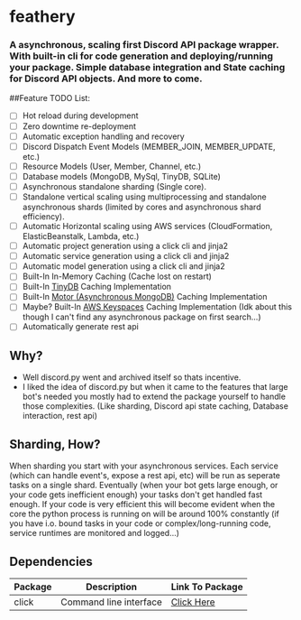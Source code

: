 # feathery
### A asynchronous, scaling first Discord API package wrapper. With built-in cli for code generation and deploying/running your package. Simple database integration and State caching for Discord API objects. And more to come.

##Feature TODO List:
- [ ] Hot reload during development
- [ ] Zero downtime re-deployment
- [ ] Automatic exception handling and recovery
- [ ] Discord Dispatch Event Models (MEMBER_JOIN, MEMBER_UPDATE, etc.)
- [ ] Resource Models (User, Member, Channel, etc.)
- [ ] Database models (MongoDB, MySql, TinyDB, SQLite)
- [ ] Asynchronous standalone sharding (Single core).
- [ ] Standalone vertical scaling using multiprocessing and standalone asynchronous shards (limited by cores and asynchronous shard efficiency).
- [ ] Automatic Horizontal scaling using AWS services (CloudFormation, ElasticBeanstalk, Lambda, etc.)
- [ ] Automatic project generation using a click cli and jinja2
- [ ] Automatic service generation using a click cli and jinja2
- [ ] Automatic model generation using a click cli and jinja2
- [ ] Built-In In-Memory Caching (Cache lost on restart)
- [ ] Built-In [TinyDB](https://tinydb.readthedocs.io/en/latest/getting-started.html) Caching Implementation
- [ ] Built-In [Motor (Asynchronous MongoDB)](https://docs.mongodb.com/drivers/motor/) Caching Implementation
- [ ] Maybe? Built-In [AWS Keyspaces](https://docs.aws.amazon.com/keyspaces/index.html) Caching Implementation (Idk about this though I can't find any asynchronous package on first search...)
- [ ] Automatically generate rest api

## Why?
- Well discord.py went and archived itself so thats incentive.
- I liked the idea of discord.py but when it came to the features that large bot's 
  needed you mostly had to extend the package yourself to handle those complexities.
  (Like sharding, Discord api state caching, Database interaction, rest api)

## Sharding, How?
When sharding you start with your asynchronous services. Each service (which can handle event's, expose a rest api, etc)
will be run as seperate tasks on a single shard. Eventually (when your bot gets large enough, or your code gets
inefficient enough) your tasks don't get handled fast enough. If your code is very efficient this will become evident
when the core the python process is running on will be around 100% constantly (if you have i.o. bound tasks in your code
or complex/long-running code, service runtimes are monitored and logged...)

## Dependencies
Package | Description | Link To Package
--------|-------------|----------------
click | Command line interface | [Click Here](https://click.palletsprojects.com/)